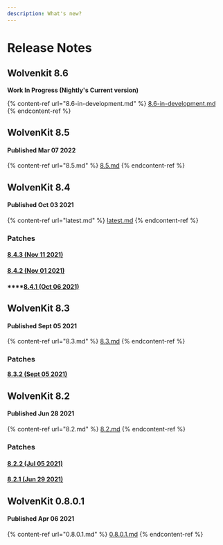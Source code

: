 ```yaml
---
description: What's new?
---
```


# Release Notes

## Wolvenkit 8.6&#x20;

**Work In Progress (Nightly's Current version)**&#x20;

{% content-ref url="8.6-in-development.md" %}
[8.6-in-development.md](8.6-in-development.md)
{% endcontent-ref %}

## WolvenKit 8.5

#### Published Mar 07 2022

{% content-ref url="8.5.md" %}
[8.5.md](8.5.md)
{% endcontent-ref %}

## WolvenKit 8.4

#### Published Oct 03 2021

{% content-ref url="latest.md" %}
[latest.md](latest.md)
{% endcontent-ref %}

### Patches

#### [**8.4.3 (Nov 11 2021)**](latest.md#8.4.1-oct-06-2021) <a href="#8.4.3-nov-11-2021" id="8.4.3-nov-11-2021"></a>

#### [**8.4.2 (Nov 01 2021)**](latest.md#8.4.1-oct-06-2021) <a href="#8.4.2-nov-01-2021" id="8.4.2-nov-01-2021"></a>

#### ****[**8.4.1 (Oct 06 2021)**](latest.md#8.4.1-oct-06-2021)

## WolvenKit 8.3

#### Published Sept 05 2021

{% content-ref url="8.3.md" %}
[8.3.md](8.3.md)
{% endcontent-ref %}

### Patches

****[**8.3.2 (Sept 05 2021)**](8.3.md#8.3.2-sept-05-2021)****

## WolvenKit 8.2

#### Published Jun 28 2021

{% content-ref url="8.2.md" %}
[8.2.md](8.2.md)
{% endcontent-ref %}

### Patches

#### [8.2.2 (Jul 05 2021)](8.2.md#8-2-2-jul-05-2021)

#### [8.2.1 (Jun 29 2021)](8.2.md#8-2-1-jun-29-2021)

## WolvenKit 0.8.0.1

#### Published Apr 06 2021

{% content-ref url="0.8.0.1.md" %}
[0.8.0.1.md](0.8.0.1.md)
{% endcontent-ref %}
